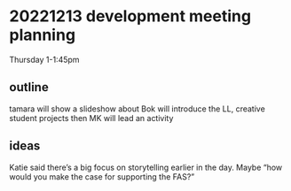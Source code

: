 # 20221213 development meeting planning
Thursday 1-1:45pm

## outline
tamara will show a slideshow about Bok
will introduce the LL, creative student projects
then MK will lead an activity 

## ideas
Katie said there’s a big focus on storytelling earlier in the day. Maybe “how would you make the case for supporting the FAS?”